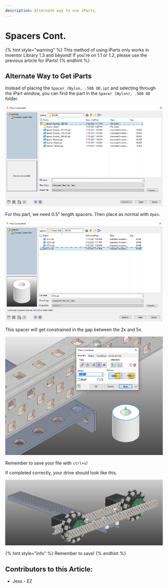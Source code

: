 ```yaml
---
description: Alternate way to use iParts.
---
```


# Spacers Cont.

{% hint style="warning" %}
This method of using iParts only works in Inventor Library 1.3 and beyond!  If you're on 1.1 or 1.2, please use the previous article for iParts!
{% endhint %}

## Alternate Way to Get iParts

Instead of placing the `Spacer (Nylon, .500 OD.ipt` and selecting through the iPart window, you can find the part in the `Spacer (Nylon), .500 OD` folder. 

![Spacers Folder](<../../../../.gitbook/assets/image (111).png>)

 For this part, we need 0.5" length spacers.  Then place as normal with `Open`. 

![0.5" OD Nylon Spacer Folder](<../../../../.gitbook/assets/image (112).png>)

This spacer will get constrained in the gap between the 2x and 5x. 

![Insert Constraint between Spacer and 5x](<../../../../.gitbook/assets/image (113).png>)

Remember to save your file with `ctrl+s`!

If completed correctly, your drive should look like this.

![Completed Half of Drive with Spacers](<../../../../.gitbook/assets/image (116).png>)

{% hint style="info" %}
Remember to save!
{% endhint %}



## Contributors to this Article: <a href="contributors-to-this-article" id="contributors-to-this-article"></a>

* Jess - EZ
